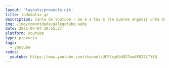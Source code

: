 ```yaml
---
layout: 'layouts/proxecto.njk'
title: todomalva gz
description: Canle de Youtube - Se é a túa e lle queres engadir unha descripción e etiquetas, ponte en contacto con nós.
img: /img/comunidade/galegotube.webp
date: 2021-04-07 20:55:27
platform: youtube
type: proxecto
tags:
  - youtube
redes:
  youtube: https://www.youtube.com/channel/UCF5cyKbU927wm4PDI7LTY6Q
---
```


